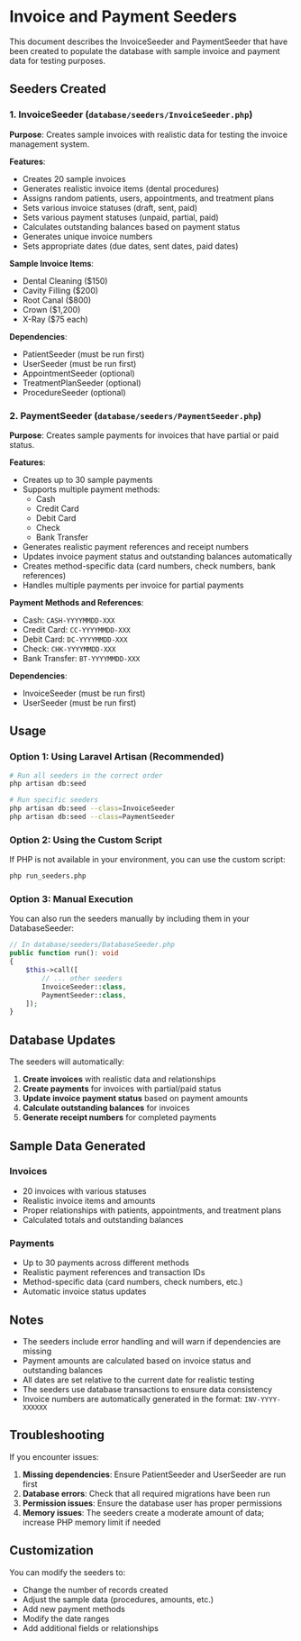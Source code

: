 # Invoice and Payment Seeders

This document describes the InvoiceSeeder and PaymentSeeder that have been created to populate the database with sample invoice and payment data for testing purposes.

## Seeders Created

### 1. InvoiceSeeder (`database/seeders/InvoiceSeeder.php`)

**Purpose**: Creates sample invoices with realistic data for testing the invoice management system.

**Features**:
- Creates 20 sample invoices
- Generates realistic invoice items (dental procedures)
- Assigns random patients, users, appointments, and treatment plans
- Sets various invoice statuses (draft, sent, paid)
- Sets various payment statuses (unpaid, partial, paid)
- Calculates outstanding balances based on payment status
- Generates unique invoice numbers
- Sets appropriate dates (due dates, sent dates, paid dates)

**Sample Invoice Items**:
- Dental Cleaning ($150)
- Cavity Filling ($200)
- Root Canal ($800)
- Crown ($1,200)
- X-Ray ($75 each)

**Dependencies**:
- PatientSeeder (must be run first)
- UserSeeder (must be run first)
- AppointmentSeeder (optional)
- TreatmentPlanSeeder (optional)
- ProcedureSeeder (optional)

### 2. PaymentSeeder (`database/seeders/PaymentSeeder.php`)

**Purpose**: Creates sample payments for invoices that have partial or paid status.

**Features**:
- Creates up to 30 sample payments
- Supports multiple payment methods:
  - Cash
  - Credit Card
  - Debit Card
  - Check
  - Bank Transfer
- Generates realistic payment references and receipt numbers
- Updates invoice payment status and outstanding balances automatically
- Creates method-specific data (card numbers, check numbers, bank references)
- Handles multiple payments per invoice for partial payments

**Payment Methods and References**:
- Cash: `CASH-YYYYMMDD-XXX`
- Credit Card: `CC-YYYYMMDD-XXX`
- Debit Card: `DC-YYYYMMDD-XXX`
- Check: `CHK-YYYYMMDD-XXX`
- Bank Transfer: `BT-YYYYMMDD-XXX`

**Dependencies**:
- InvoiceSeeder (must be run first)
- UserSeeder (must be run first)

## Usage

### Option 1: Using Laravel Artisan (Recommended)

```bash
# Run all seeders in the correct order
php artisan db:seed

# Run specific seeders
php artisan db:seed --class=InvoiceSeeder
php artisan db:seed --class=PaymentSeeder
```

### Option 2: Using the Custom Script

If PHP is not available in your environment, you can use the custom script:

```bash
php run_seeders.php
```

### Option 3: Manual Execution

You can also run the seeders manually by including them in your DatabaseSeeder:

```php
// In database/seeders/DatabaseSeeder.php
public function run(): void
{
    $this->call([
        // ... other seeders
        InvoiceSeeder::class,
        PaymentSeeder::class,
    ]);
}
```

## Database Updates

The seeders will automatically:

1. **Create invoices** with realistic data and relationships
2. **Create payments** for invoices with partial/paid status
3. **Update invoice payment status** based on payment amounts
4. **Calculate outstanding balances** for invoices
5. **Generate receipt numbers** for completed payments

## Sample Data Generated

### Invoices
- 20 invoices with various statuses
- Realistic invoice items and amounts
- Proper relationships with patients, appointments, and treatment plans
- Calculated totals and outstanding balances

### Payments
- Up to 30 payments across different methods
- Realistic payment references and transaction IDs
- Method-specific data (card numbers, check numbers, etc.)
- Automatic invoice status updates

## Notes

- The seeders include error handling and will warn if dependencies are missing
- Payment amounts are calculated based on invoice status and outstanding balances
- All dates are set relative to the current date for realistic testing
- The seeders use database transactions to ensure data consistency
- Invoice numbers are automatically generated in the format: `INV-YYYY-XXXXXX`

## Troubleshooting

If you encounter issues:

1. **Missing dependencies**: Ensure PatientSeeder and UserSeeder are run first
2. **Database errors**: Check that all required migrations have been run
3. **Permission issues**: Ensure the database user has proper permissions
4. **Memory issues**: The seeders create a moderate amount of data; increase PHP memory limit if needed

## Customization

You can modify the seeders to:
- Change the number of records created
- Adjust the sample data (procedures, amounts, etc.)
- Add new payment methods
- Modify the date ranges
- Add additional fields or relationships